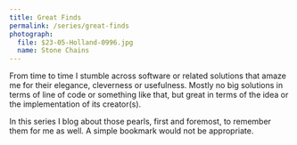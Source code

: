 ```yaml
---
title: Great Finds
permalink: /series/great-finds
photograph:
  file: $23-05-Holland-0996.jpg
  name: Stone Chains
---
```


From time to time I stumble across software or related solutions that amaze me for their elegance, cleverness or usefulness. Mostly no big solutions in terms of line of code or something like that, but great in terms of the idea or the implementation of its creator(s).

In this series I blog about those pearls, first and foremost, to remember them for me as well. A simple bookmark would not be appropriate.
